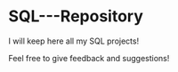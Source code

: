 # SQL---Repository

I will keep here all my SQL projects!
<p>Feel free to give feedback and suggestions!</p>
